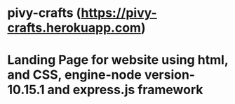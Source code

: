 # pivy-crafts (https://pivy-crafts.herokuapp.com) 
# Landing Page for website using html, and CSS, engine-node version-10.15.1 and express.js framework
